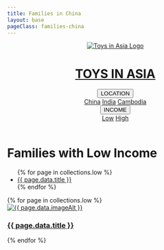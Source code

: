 ```yaml
---
title: Families in China
layout: base
pageClass: families-china
---
```

<header>
  <a href="/" class="logo-link">
    <div class="logo-container">
      <img src="/media/logo.jpg" alt="Toys in Asia Logo" class="logo">
      <h1>TOYS IN ASIA</h1>
    </div>
  <nav>
    <div class="nav-item dropdown">
      <button class="dropbtn">LOCATION</button>
      <div class="dropdown-content">
        <a href="/families/china">China</a>
        <a href="/families/india">India</a>
        <a href="/families/cambodia">Cambodia</a>
      </div>
    </div>
    <div class="nav-item dropdown">
      <button class="dropbtn">INCOME</button>
      <div class="dropdown-content">
        <a href="/families/low">Low</a>
        <a href="/families/high">High</a>
      </div>
    </div>
  </nav>
</header>

<div class="main-content">
  <h1>Families with Low Income</h1>
  <ul>
    {% for page in collections.low %}
    <li><a href="{{ page.url }}">{{ page.data.title }}</a></li>
    {% endfor %}
  </ul>
  <div class="grid-container">
    {% for page in collections.low %}
    <article class="card">
      <a href="{{ page.url }}">
        <img src="/media/{{ page.data.image }}" alt="{{ page.data.imageAlt }}" class="card-image">
        <div class="card-info">
          <h3 class="card-title">{{ page.data.title }}</h3>
        </div>
      </a>
    </article>
    {% endfor %}
  </div>
</div>

<footer>
  
</footer>